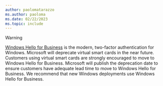 ```yaml
---
author: paolomatarazzo
ms.author: paoloma
ms.date: 02/22/2023
ms.topic: include
---
```


> [!WARNING]
> [Windows Hello for Business](../identity-protection/hello-for-business/hello-identity-verification.md) is the modern, two-factor authentication for Windows. Microsoft will deprecate virtual smart cards in the near future. Customers using virtual smart cards are strongly encouraged to move to Windows Hello for Business. Microsoft will publish the deprecation date to ensure customers have adequate lead time to move to Windows Hello for Business. We recommend that new Windows deployments use Windows Hello for Business.